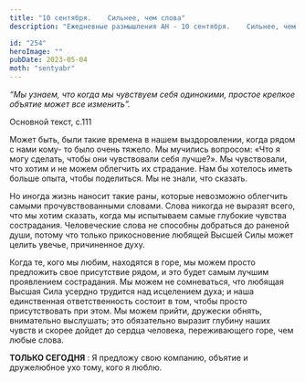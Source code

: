 ```yaml
---
title: "10 сентября.    Сильнее, чем слова"
description: "Ежедневные размышления АН - 10 сентября.    Сильнее, чем слова"

id: "254"
heroImage: ""
pubDate: 2023-05-04
moth: "sentyabr"
---
```


_“Мы узнаем, что когда мы чувствуем себя одинокими, простое крепкое объятие
может все изменить”._

Основной текст, с.111

Может быть, были такие времена в нашем выздоровлении, когда рядом с нами кому-
то было очень тяжело. Мы мучились вопросом: «Что я могу сделать, чтобы они
чувствовали себя лучше?». Мы чувствовали, что хотим и не можем облегчить их
страдание. Нам бы хотелось иметь больше опыта, чтобы поделиться. Мы не знали,
что сказать.

Но иногда жизнь наносит такие раны, которые невозможно облегчить самыми
прочувствованными словами. Слова никогда не выразят всего, что мы хотим
сказать, когда мы испытываем самые глубокие чувства сострадания. Человеческие
слова не способны добраться до раненой души, потому что только прикосновение
любящей Высшей Силы может целить увечье, причиненное духу.

Когда те, кого мы любим, находятся в горе, мы можем просто предложить свое
присутствие рядом, и это будет самым лучшим проявлением сострадания. Мы можем
не сомневаться, что любящая Высшая Сила усердно трудится над исцелением духа;
и наша единственная ответственность состоит в том, чтобы просто присутствовать
при этом. Мы можем прийти, дружески обнять, внимательно выслушать; это
обязательно выразит глубину наших чувств и скорее дойдет до сердца человека,
переживающего горе, чем любые слова.

**ТОЛЬКО СЕГОДНЯ** : Я предложу свою компанию, объятие и дружелюбное ухо тому,
кого я люблю.
